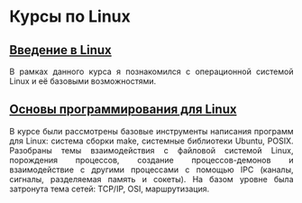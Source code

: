 # Курсы по Linux

## [Введение в Linux](Введение_в_Linux/README.md)

<p align="justify">В рамках данного курса я познакомился с операционной системой Linux и её базовыми возможностями.</p>

## [Основы программирования для Linux](Основы_программирования_для_Linux/README.md)

<p align="justify">В курсе были рассмотрены базовые инструменты написания программ для Linux: система сборки make, системные библиотеки Ubuntu, POSIX. Разобраны темы взаимодействия с файловой системой Linux, порождения процессов, создание процессов-демонов и взаимодействие с другими процессами с помощью IPC (каналы, сигналы, разделяемая память и сокеты). На базом уровне была затронута тема сетей: TCP/IP, OSI, маршрутизация.</p>
